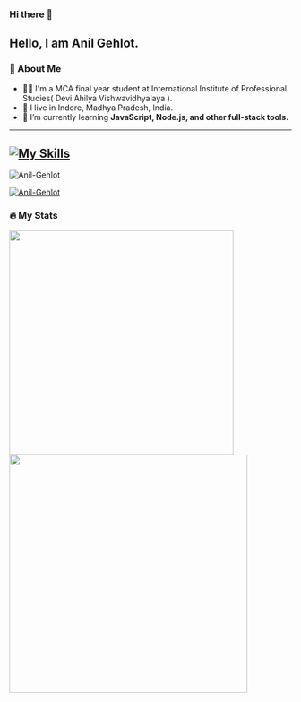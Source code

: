 ### Hi there 👋

**Hello, I am Anil Gehlot.**
---
### 👦 About Me
- 👨‍💻 I'm a MCA final year student at International Institute of Professional Studies( Devi Ahilya Vishwavidhyalaya ).
- 📍 I live in Indore, Madhya Pradesh, India.
- 🌱 I’m currently learning **JavaScript, Node.js, and other full-stack tools.**
---

[![My Skills](https://skillicons.dev/icons?i=html,css,js,git,github,python,flask,linux,mysql,discord&perline=5)](https://skillicons.dev)
---

<p align="left"> <img src="https://komarev.com/ghpvc/?username=Anil-Gehlot&label=Profile%20views&color=0e75b6&style=flat" alt="Anil-Gehlot" /> </p>
<p align="left"> <a href="https://github.com/ryo-ma/github-profile-trophy"><img src="https://github-profile-trophy.vercel.app/?username=Anil-Gehlot" alt="Anil-Gehlot" /></a> </p>



### 🔥 My Stats 
<img width="400" src="https://github-readme-stats.vercel.app/api?username=Anil-Gehlot&count_private=true&show_icons=true&theme=react" />  <img width="425" src="https://streak-stats.demolab.com/?user=Anil-Gehlot&theme=react" />

